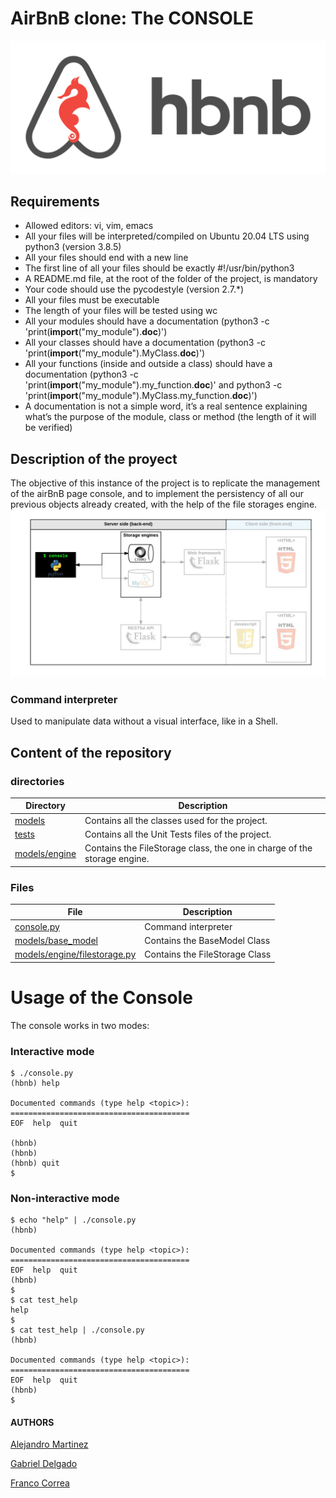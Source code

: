 # AirBnB clone: The CONSOLE
![Logo](images/logo.png)
## Requirements
-  Allowed editors: vi, vim, emacs
-  All your files will be interpreted/compiled on Ubuntu 20.04 LTS using python3 (version 3.8.5)
-  All your files should end with a new line
-  The first line of all your files should be exactly #!/usr/bin/python3
-  A README.md file, at the root of the folder of the project, is mandatory
-  Your code should use the pycodestyle (version 2.7.*)
-  All your files must be executable
-  The length of your files will be tested using wc
-  All your modules should have a documentation (python3 -c 'print(__import__("my_module").__doc__)')
-  All your classes should have a documentation (python3 -c 'print(__import__("my_module").MyClass.__doc__)')
-  All your functions (inside and outside a class) should have a documentation (python3 -c 'print(__import__("my_module").my_function.__doc__)' and python3 -c 'print(__import__("my_module").MyClass.my_function.__doc__)')
-  A documentation is not a simple word, it’s a real sentence explaining what’s the purpose of the module, class or method (the length of it will be verified)
  
## Description of the proyect
The objective of this instance of the project is to replicate the management of the airBnB page console, and to implement the persistency of all our previous objects already created, with the help of the file storages engine.
![Diagram](images/file.png)
### Command interpreter
Used to manipulate data without a visual interface, like in a Shell.

## Content of the repository
### directories

| Directory | Description |
| --- | --- | 
| [models](models) | Contains all the classes used for the project. |
| [tests](tests)  | Contains all the Unit Tests files of the project. |
| [models/engine](models/engine)  | Contains the FileStorage class, the one in charge of the storage engine. |

### Files

| File | Description |
| --- | --- | 
| [console.py](console.py) | Command interpreter |
| [models/base_model](models/base_model) | Contains the BaseModel Class |
| [models/engine/filestorage.py](models/engine/file_storage.py) | Contains the FileStorage Class |

# Usage of the Console
The console works in two modes:
### Interactive mode
```
$ ./console.py
(hbnb) help

Documented commands (type help <topic>):
========================================
EOF  help  quit

(hbnb) 
(hbnb) 
(hbnb) quit
$
```
### Non-interactive mode
```
$ echo "help" | ./console.py
(hbnb)

Documented commands (type help <topic>):
========================================
EOF  help  quit
(hbnb) 
$
$ cat test_help
help
$
$ cat test_help | ./console.py
(hbnb)

Documented commands (type help <topic>):
========================================
EOF  help  quit
(hbnb) 
$
```


#### AUTHORS
[Alejandro Martinez](github.com/alemao51092)

[Gabriel Delgado](github.com/gabr1el20)

[Franco Correa](github.com/francorr1)
